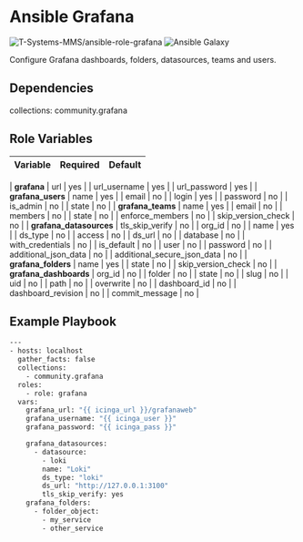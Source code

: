 # Ansible Grafana
![T-Systems-MMS/ansible-role-grafana](https://github.com/T-Systems-MMS/ansible-role-grafana/workflows/test/badge.svg)
![Ansible Galaxy](https://img.shields.io/badge/Galaxy-grafana-660198)
 
Configure Grafana dashboards, folders, datasources, teams and users.

## Dependencies

collections:
community.grafana

## Role Variables

| Variable | Required | Default |
| -------- | -------- | ------- |

| **grafana**
| url | yes |
| url_username | yes |
| url_password | yes |
| **grafana_users**
| name | yes |
| email | no |
| login | yes |
| password | no |
| is_admin | no |
| state | no |
| **grafana_teams**
| name | yes |
| email | no |
| members | no |
| state | no |
| enforce_members | no |
| skip_version_check | no |
| **grafana_datasources**
| tls_skip_verify | no |
| org_id | no |
| name | yes |
| ds_type | no |
| access | no |
| ds_url | no |
| database | no |
| with_credentials | no |
| is_default | no |
| user | no |
| password | no |
| additional_json_data | no |
| additional_secure_json_data | no |
| **grafana_folders**
| name | yes |
| state | no |
| skip_version_check | no |
| **grafana_dashboards**
| org_id | no |
| folder | no |
| state | no |
| slug | no |
| uid | no |
| path | no |
| overwrite | no |
| dashboard_id | no |
| dashboard_revision | no |
| commit_message | no |

## Example Playbook

```bash
---
- hosts: localhost
  gather_facts: false
  collections:
    - community.grafana
  roles:
    - role: grafana
  vars:
    grafana_url: "{{ icinga_url }}/grafanaweb"
    grafana_username: "{{ icinga_user }}"
    grafana_password: "{{ icinga_pass }}"

    grafana_datasources:
      - datasource:
        - loki
        name: "Loki"
        ds_type: "loki"
        ds_url: "http://127.0.0.1:3100"
        tls_skip_verify: yes
    grafana_folders:
      - folder_object:
        - my_service
        - other_service
```
